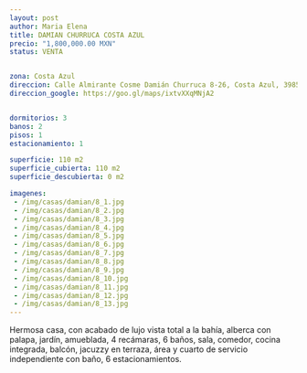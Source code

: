 ```yaml
---
layout: post
author: Maria Elena
title: DAMIAN CHURRUCA COSTA AZUL
precio: "1,800,000.00 MXN"
status: VENTA


zona: Costa Azul
direccion: Calle Almirante Cosme Damián Churruca 8-26, Costa Azul, 39850 Acapulco, Gro.
direccion_google: https://goo.gl/maps/ixtvXXqMNjA2


dormitorios: 3
banos: 2
pisos: 1
estacionamiento: 1

superficie: 110 m2
superficie_cubierta: 110 m2
superficie_descubierta: 0 m2

imagenes:
 - /img/casas/damian/8_1.jpg
 - /img/casas/damian/8_2.jpg
 - /img/casas/damian/8_3.jpg
 - /img/casas/damian/8_4.jpg
 - /img/casas/damian/8_5.jpg
 - /img/casas/damian/8_6.jpg
 - /img/casas/damian/8_7.jpg
 - /img/casas/damian/8_8.jpg
 - /img/casas/damian/8_9.jpg
 - /img/casas/damian/8_10.jpg
 - /img/casas/damian/8_11.jpg
 - /img/casas/damian/8_12.jpg
 - /img/casas/damian/8_13.jpg
---
```


Hermosa casa, con acabado de lujo vista total a la bahía, alberca con palapa, jardín, amueblada, 4 recámaras, 6 baños, sala, comedor, cocina integrada, balcón, jacuzzy en terraza, área y cuarto de servicio independiente con baño, 6 estacionamientos.
